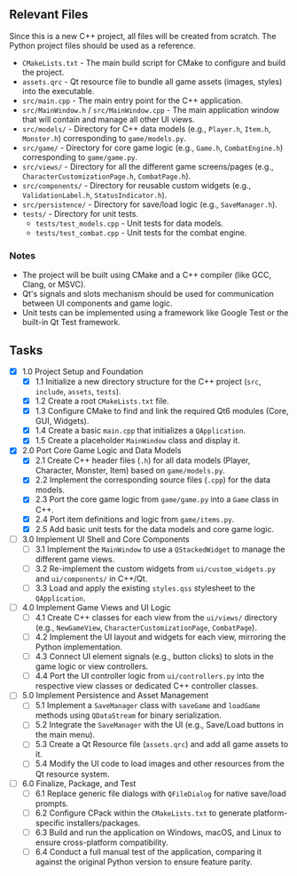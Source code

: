 ## Relevant Files

Since this is a new C++ project, all files will be created from scratch. The Python project files should be used as a reference.

- `CMakeLists.txt` - The main build script for CMake to configure and build the project.
- `assets.qrc` - Qt resource file to bundle all game assets (images, styles) into the executable.
- `src/main.cpp` - The main entry point for the C++ application.
- `src/MainWindow.h` / `src/MainWindow.cpp` - The main application window that will contain and manage all other UI views.
- `src/models/` - Directory for C++ data models (e.g., `Player.h`, `Item.h`, `Monster.h`) corresponding to `game/models.py`.
- `src/game/` - Directory for core game logic (e.g., `Game.h`, `CombatEngine.h`) corresponding to `game/game.py`.
- `src/views/` - Directory for all the different game screens/pages (e.g., `CharacterCustomizationPage.h`, `CombatPage.h`).
- `src/components/` - Directory for reusable custom widgets (e.g., `ValidationLabel.h`, `StatusIndicator.h`).
- `src/persistence/` - Directory for save/load logic (e.g., `SaveManager.h`).
- `tests/` - Directory for unit tests.
  - `tests/test_models.cpp` - Unit tests for data models.
  - `tests/test_combat.cpp` - Unit tests for the combat engine.

### Notes

- The project will be built using CMake and a C++ compiler (like GCC, Clang, or MSVC).
- Qt's signals and slots mechanism should be used for communication between UI components and game logic.
- Unit tests can be implemented using a framework like Google Test or the built-in Qt Test framework.

## Tasks

- [x] 1.0 Project Setup and Foundation
  - [x] 1.1 Initialize a new directory structure for the C++ project (`src`, `include`, `assets`, `tests`).
  - [x] 1.2 Create a root `CMakeLists.txt` file.
  - [x] 1.3 Configure CMake to find and link the required Qt6 modules (Core, GUI, Widgets).
  - [x] 1.4 Create a basic `main.cpp` that initializes a `QApplication`.
  - [x] 1.5 Create a placeholder `MainWindow` class and display it.

- [x] 2.0 Port Core Game Logic and Data Models
  - [x] 2.1 Create C++ header files (`.h`) for all data models (Player, Character, Monster, Item) based on `game/models.py`.
  - [x] 2.2 Implement the corresponding source files (`.cpp`) for the data models.
  - [x] 2.3 Port the core game logic from `game/game.py` into a `Game` class in C++.
  - [x] 2.4 Port item definitions and logic from `game/items.py`.
  - [x] 2.5 Add basic unit tests for the data models and core game logic.

- [ ] 3.0 Implement UI Shell and Core Components
  - [ ] 3.1 Implement the `MainWindow` to use a `QStackedWidget` to manage the different game views.
  - [ ] 3.2 Re-implement the custom widgets from `ui/custom_widgets.py` and `ui/components/` in C++/Qt.
  - [ ] 3.3 Load and apply the existing `styles.qss` stylesheet to the `QApplication`.

- [ ] 4.0 Implement Game Views and UI Logic
  - [ ] 4.1 Create C++ classes for each view from the `ui/views/` directory (e.g., `NewGameView`, `CharacterCustomizationPage`, `CombatPage`).
  - [ ] 4.2 Implement the UI layout and widgets for each view, mirroring the Python implementation.
  - [ ] 4.3 Connect UI element signals (e.g., button clicks) to slots in the game logic or view controllers.
  - [ ] 4.4 Port the UI controller logic from `ui/controllers.py` into the respective view classes or dedicated C++ controller classes.

- [ ] 5.0 Implement Persistence and Asset Management
  - [ ] 5.1 Implement a `SaveManager` class with `saveGame` and `loadGame` methods using `QDataStream` for binary serialization.
  - [ ] 5.2 Integrate the `SaveManager` with the UI (e.g., Save/Load buttons in the main menu).
  - [ ] 5.3 Create a Qt Resource file (`assets.qrc`) and add all game assets to it.
  - [ ] 5.4 Modify the UI code to load images and other resources from the Qt resource system.

- [ ] 6.0 Finalize, Package, and Test
  - [ ] 6.1 Replace generic file dialogs with `QFileDialog` for native save/load prompts.
  - [ ] 6.2 Configure CPack within the `CMakeLists.txt` to generate platform-specific installers/packages.
  - [ ] 6.3 Build and run the application on Windows, macOS, and Linux to ensure cross-platform compatibility.
  - [ ] 6.4 Conduct a full manual test of the application, comparing it against the original Python version to ensure feature parity.

